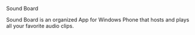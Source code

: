 Sound Board

Sound Board is an organized App for Windows Phone that hosts and plays all your favorite audio clips. 